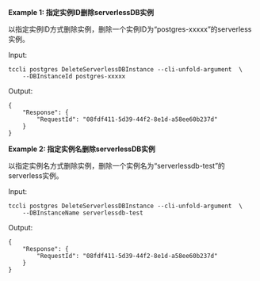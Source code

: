 **Example 1: 指定实例ID删除serverlessDB实例**

以指定实例ID方式删除实例，删除一个实例ID为“postgres-xxxxx”的serverless实例。

Input: 

```
tccli postgres DeleteServerlessDBInstance --cli-unfold-argument  \
    --DBInstanceId postgres-xxxxx
```

Output: 
```
{
    "Response": {
        "RequestId": "08fdf411-5d39-44f2-8e1d-a58ee60b237d"
    }
}
```

**Example 2: 指定实例名删除serverlessDB实例**

以指定实例名方式删除实例，删除一个实例名为“serverlessdb-test”的serverless实例。

Input: 

```
tccli postgres DeleteServerlessDBInstance --cli-unfold-argument  \
    --DBInstanceName serverlessdb-test
```

Output: 
```
{
    "Response": {
        "RequestId": "08fdf411-5d39-44f2-8e1d-a58ee60b237d"
    }
}
```

